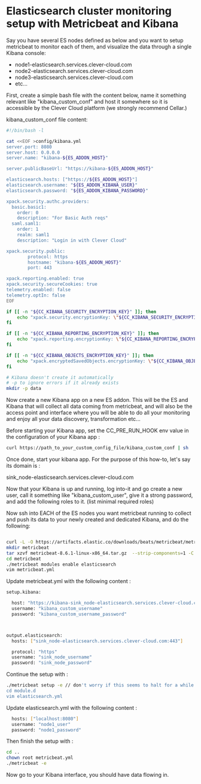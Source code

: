 # Elasticsearch cluster monitoring setup with Metricbeat and Kibana  

Say you have several ES nodes defined as below and you want to setup metricbeat to monitor each of them, and visualize the data through a single Kibana console: 

- node1-elasticsearch.services.clever-cloud.com
- node2-elasticsearch.services.clever-cloud.com
- node3-elasticsearch.services.clever-cloud.com
- etc...

First, create a simple bash file with the content below, name it something relevant like "kibana_custom_conf" and host it somewhere so it is accessible by the Clever Cloud platform (we strongly recommend Cellar.)

kibana_custom_conf file content:

```bash
#!/bin/bash -l

cat <<EOF >config/kibana.yml
server.port: 8080
server.host: 0.0.0.0
server.name: "kibana-${ES_ADDON_HOST}"

server.publicBaseUrl: "https://kibana-${ES_ADDON_HOST}"

elasticsearch.hosts: ["https://${ES_ADDON_HOST}"]
elasticsearch.username: "${ES_ADDON_KIBANA_USER}"
elasticsearch.password: "${ES_ADDON_KIBANA_PASSWORD}"

xpack.security.authc.providers:
  basic.basic1:
    order: 0
    description: "For Basic Auth reqs"
  saml.saml1:
    order: 1
    realm: saml1
    description: "Login in with Clever Cloud"

xpack.security.public:
        protocol: https
        hostname: "kibana-${ES_ADDON_HOST}"
        port: 443

xpack.reporting.enabled: true
xpack.security.secureCookies: true
telemetry.enabled: false
telemetry.optIn: false
EOF

if [[ -n "${CC_KIBANA_SECURITY_ENCRYPTION_KEY}" ]]; then
    echo "xpack.security.encryptionKey: \"${CC_KIBANA_SECURITY_ENCRYPTION_KEY}\"" >> config/kibana.yml
fi

if [[ -n "${CC_KIBANA_REPORTING_ENCRYPTION_KEY}" ]]; then
    echo "xpack.reporting.encryptionKey: \"${CC_KIBANA_REPORTING_ENCRYPTION_KEY}\"" >> config/kibana.yml
fi

if [[ -n "${CC_KIBANA_OBJECTS_ENCRYPTION_KEY}" ]]; then
    echo "xpack.encryptedSavedObjects.encryptionKey: \"${CC_KIBANA_OBJECTS_ENCRYPTION_KEY}\"" >> config/kibana.yml
fi

# Kibana doesn't create it automatically
# -p to ignore errors if it already exists
mkdir -p data
```

Now create a new Kibana app on a new ES addon. This will be the ES and Kibana that will collect all data coming from metricbeat, and will also be the access point and interface where you will be able to do all your monitoring and enjoy all your data discovery, transformation etc...

Before starting your Kibana app, set the CC_PRE_RUN_HOOK env value in the configuration of your Kibana app :

```bash
curl https://path_to_your_custom_config_file/kibana_custom_conf | sh
```

Once done, start your kibana app. For the purpose of this how-to, let's say its domain is : 

sink_node-elasticsearch.services.clever-cloud.com


Now that your Kibana is up and running, log into-it and go create a new user, call it something like "kibana_custom_user", give it a strong password, and add the following roles to it. (list minimal required roles)

Now ssh into EACH of the ES nodes you want metricbeat running to collect and push its data to your newly created and dedicated Kibana, and do the following:

```bash

curl -L -O https://artifacts.elastic.co/downloads/beats/metricbeat/metricbeat-8.6.1-linux-x86_64.tar.gz
mkdir metricbeat
tar xzvf metricbeat-8.6.1-linux-x86_64.tar.gz  --strip-components=1 -C metricbeat
cd metricbeat
./metricbeat modules enable elasticsearch
vim metricbeat.yml
```

Update metricbeat.yml with the following content :

```bash
setup.kibana:

  host: "https://kibana-sink_node-elasticsearch.services.clever-cloud.com:443"
  username: "kibana_custom_username"
  password: "kibana_custom_username_password"



output.elasticsearch:
  hosts: ["sink_node-elasticsearch.services.clever-cloud.com:443"]

  protocol: "https"
  username: "sink_node_username"
  password: "sink_node_password"
```
Continue the setup with :

```bash
./metricbeat setup -e // don't worry if this seems to halt for a while 
cd module.d
vim elasticsearch.yml
```

Update elasticsearch.yml with the following content :

```bash
  hosts: ["localhost:8080"]
  username: "node1_user"
  password: "node1_password"
```

Then finish the setup with :

```bash
cd ..
chown root metricbeat.yml
./metricbeat -e
```

Now go to your Kibana interface, you should have data flowing in.
